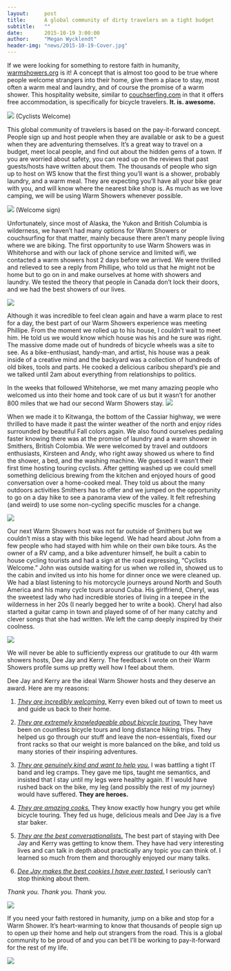 ```yaml
---
layout:     post
title:      A global community of dirty travelers on a tight budget
subtitle:   ""
date:       2015-10-19 3:00:00
author:     "Megan Wycklendt"
header-img: "news/2015-10-19-Cover.jpg"
---
```


If we were looking for something to restore faith in humanity, [warmshowers.org](http://warmshowers.org) is it! A concept that is almost too good to be true where people welcome strangers into their home, give them a place to stay, most often a warm meal and laundry, and of course the promise of a warm shower. This hospitality website, similar to [couchserfing.com](http://couchsurfing.com) in that it offers free accommodation, is specifically for bicycle travelers. **It. is. awesome.**

<img class="img-responsive center-block" src ="{{ site.url }}/news/2015-10-19-Cyclists-Welcome.jpg"/>
(Cyclists Welcome)

This global community of travelers is based on the pay-it-forward concept. People sign up and host people when they are available or ask to be a guest when they are adventuring themselves.  It’s a great way to travel on a budget, meet local people, and find out about the hidden gems of a town. If you are worried about safety, you can read up on the reviews that past guests/hosts have written about them. The thousands of people who sign up to host on WS know that the first thing you’ll want is a
shower, probably laundry, and a warm meal. They are expecting you’ll have all your bike gear with you, and will know where the nearest bike shop is. As much as we love camping, we will be using Warm Showers whenever possible.

<img class="img-responsive center-block" src ="{{ site.url }}/news/2015-10-19-Welcome.jpg"/>
(Welcome sign)

Unfortunately, since most of Alaska, the Yukon and British Columbia is wilderness, we haven’t had many options for Warm Showers or couchsurfing for that matter, mainly because there aren’t many people living where we are biking. The first opportunity to use Warm Showers was in Whitehorse and with our lack of phone service and limited wifi, we contacted a warm showers host 2 days before we arrived. We were thrilled and relieved to see a reply from Phillipe, who told us that he might not be home
but to go on in and make ourselves at home with showers and laundry. We tested the theory that people in Canada don’t lock their doors, and we had the best showers of our lives.

<img class="img-responsive center-block" src ="{{ site.url }}/news/2015-10-19-Phillipe.jpg"/>

Although it was incredible to feel clean again and have a warm place to rest for a day, the best part of our Warm Showers experience was meeting Phillipe. From the moment we rolled up to his house, I couldn’t wait to meet him. He told us we would know which house was his and he sure was right. The massive dome made out of hundreds of bicycle wheels was a site to see. As a bike-enthusiast, handy-man, and artist, his house was a peak inside of a creative mind and the backyard was a collection of
hundreds of old bikes, tools and parts. He cooked a delicious caribou shepard’s pie and we talked until 2am about everything from relationships to politics.

In the weeks that followed Whitehorse, we met many amazing people who welcomed us into their home and took care of us but it wasn’t for another 800 miles that we had our second Warm Showers stay.
<img class="img-responsive center-block" src ="{{ site.url }}/news/2015-10-19-Hwy.jpg"/>

When we made it to Kitwanga, the bottom of the Cassiar highway, we were thrilled to have made it past the winter weather of the north and enjoy rides surrounded by beautiful Fall colors again. We also found ourselves pedaling faster knowing there was at the promise of laundry and a warm shower in Smithers, British Colombia. We were welcomed by travel and outdoors enthusiasts, Kirsteen and Andy, who right away showed us where to find the shower, a bed, and the washing machine. We guessed it
wasn’t their first time hosting touring cyclists. After getting washed up we could smell something delicious brewing from the kitchen and enjoyed hours of good conversation over a home-cooked meal. They told us about the many outdoors activities Smithers has to offer and we jumped on the opportunity to go on a day hike to see a panorama view of the valley. It felt refreshing (and weird) to use some non-cycling specific muscles for a change.

<img class="img-responsive center-block" src ="{{ site.url }}/news/2015-10-19-Hike.jpg"/>

Our next Warm Showers host was not far outside of Smithers but we couldn’t miss a stay with this bike legend. We had heard about John from a few people who had stayed with him while on their own bike tours. As the owner of a RV camp, and a bike adventurer himself, he built a cabin to house cycling tourists and had a sign at the road expressing, “Cyclists Welcome.” John was outside waiting for us when we rolled in, showed us to the cabin and invited us into his home for dinner once we were
cleaned up. We had a blast listening to his motorcycle journeys around North and South America and his many cycle tours around Cuba. His girlfriend, Cheryl, was the sweetest lady who had incredible stories of living in a teepee in the wilderness in her 20s (I nearly begged her to write a book). Cheryl had also started a guitar camp in town and played some of of her many catchy and clever songs that she had written. We left the camp deeply inspired by their coolness.

<img class="img-responsive center-block" src ="{{ site.url }}/news/2015-10-19-John.jpg"/>

We will never be able to sufficiently express our gratitude to our 4th warm showers hosts, Dee Jay and Kerry. The feedback I wrote on their Warm Showers profile sums up pretty well how I feel about them.

Dee Jay and Kerry are the ideal Warm Shower hosts and they deserve an award. Here are my reasons:

 1. *<u>They are incredibly welcoming.</u>* Kerry even biked out of town to meet us and guide us back to their home.

 2. *<u>They are extremely knowledgeable about bicycle touring.</u>* They have been on countless bicycle tours and long distance hiking trips. They helped us go through our stuff and leave the non-essentials, fixed our front racks so that our weight is more balanced on the bike, and told us many stories of their inspiring adventures.

 3. *<u>They are genuinely kind and want to help you.</u>* I was battling a tight IT band and leg cramps. They gave me tips, taught me semantics, and insisted that I stay until my legs were healthy again. If I would have rushed back on the bike, my leg (and possibly the rest of my journey) would have suffered. **They are heroes.**

 4. *<u>They are amazing cooks.</u>* They know exactly how hungry you get while bicycle touring. They fed us huge, delicious meals and Dee Jay is a five star baker.

 5. *<u>They are the best conversationalists.</u>* The best part of staying with Dee Jay and Kerry was getting to know them. They have had very interesting lives and can talk in depth about practically any topic you can think of. I learned so much from them and thoroughly enjoyed our many talks.

 5. *<u>Dee Jay makes the best cookies I have ever tasted.</u>* I seriously can’t stop thinking about them.

*Thank you. Thank you. Thank you.*

<img class="img-responsive center-block" src ="{{ site.url }}/news/2015-10-19-Packers.jpg"/>

If you need your faith restored in humanity, jump on a bike and stop for a Warm Shower. It’s heart-warming to know that thousands of people sign up to open up their home and help out strangers from the road. This is a global community to be proud of and you can bet I’ll be working to pay-it-forward for the rest of my life.

<img class="img-responsive center-block" src ="{{ site.url }}/news/2015-10-19-Dome.jpg"/>
